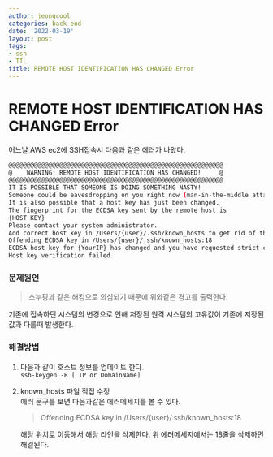 ```yaml
---
author: jeongcool
categories: back-end
date: '2022-03-19'
layout: post
tags:
- ssh
- TIL
title: REMOTE HOST IDENTIFICATION HAS CHANGED Error
---
```


# REMOTE HOST IDENTIFICATION HAS CHANGED Error
어느날 AWS ec2에 SSH접속시 다음과 같은 에러가 나왔다.
```sh
@@@@@@@@@@@@@@@@@@@@@@@@@@@@@@@@@@@@@@@@@@@@@@@@@@@@@@@@@@@
@    WARNING: REMOTE HOST IDENTIFICATION HAS CHANGED!     @
@@@@@@@@@@@@@@@@@@@@@@@@@@@@@@@@@@@@@@@@@@@@@@@@@@@@@@@@@@@
IT IS POSSIBLE THAT SOMEONE IS DOING SOMETHING NASTY!
Someone could be eavesdropping on you right now (man-in-the-middle attack)!
It is also possible that a host key has just been changed.
The fingerprint for the ECDSA key sent by the remote host is
{HOST KEY}
Please contact your system administrator.
Add correct host key in /Users/{user}/.ssh/known_hosts to get rid of this message.
Offending ECDSA key in /Users/{user}/.ssh/known_hosts:18
ECDSA host key for {YourIP} has changed and you have requested strict checking.
Host key verification failed.
```

### 문제원인
> 스누핑과 같은 해킹으로 의심되기 때문에 위와같은 경고를 출력한다.

기존에 접속하던 시스템의 변경으로 인해 저장된 원격 시스템의 고유값이 기존에 저장된 값과 다를때 발생한다.

### 해결방법
1. 다음과 같이 호스트 정보를 업데이트 한다.  
   `ssh-keygen -R [ IP or DomainName]`
2. known_hosts 파일 직접 수정  
   에러 문구를 보면 다음과같은 에러메세지를 볼 수 있다.
   > Offending ECDSA key in /Users/{user}/.ssh/known_hosts:18

   해당 위치로 이동해서 해당 라인을 삭제한다. 위 에러메세지에서는 18줄을 삭제하면 해결된다.
